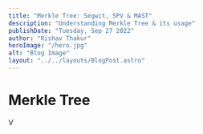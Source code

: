 ```yaml
---
title: "Merkle Tree: Segwit, SPV & MAST"
description: "Understanding Merkle Tree & its usage"
publishDate: "Tuesday, Sep 27 2022"
author: "Rishav Thakur"
heroImage: "/hero.jpg"
alt: "Blog Image"
layout: "../../layouts/BlogPost.astro"
---
```


# Merkle Tree 
V
